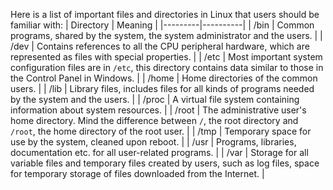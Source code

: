 Here is a list of important files and directories in Linux that users should be familiar with:
| Directory | Meaning  |
|---------|----------|
| /bin | Common programs, shared by the system, the system administrator and the users.  |
| /dev | Contains references to all the CPU peripheral hardware, which are represented as files with special properties.  |
| /etc | Most important system configuration files are in `/etc`, this directory contains data similar to those in the Control Panel in Windows.  |
| /home | Home directories of the common users.  |
| /lib | Library files, includes files for all kinds of programs needed by the system and the users.  |
| /proc | A virtual file system containing information about system resources.  |
| /root | The administrative user's home directory. Mind the difference between `/`, the root directory and `/root`, the home directory of the root user.  |
| /tmp | Temporary space for use by the system, cleaned upon reboot.  |
| /usr | Programs, libraries, documentation etc. for all user-related programs.  |
| /var | Storage for all variable files and temporary files created by users, such as log files, space for temporary storage of files downloaded from the Internet.  |